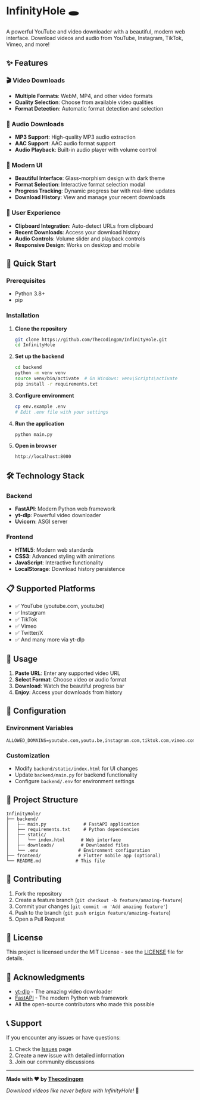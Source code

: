 # InfinityHole 🕳️

A powerful YouTube and video downloader with a beautiful, modern web interface. Download videos and audio from YouTube, Instagram, TikTok, Vimeo, and more!

## ✨ Features

### 🎬 Video Downloads
- **Multiple Formats**: WebM, MP4, and other video formats
- **Quality Selection**: Choose from available video qualities
- **Format Detection**: Automatic format detection and selection

### 🎵 Audio Downloads
- **MP3 Support**: High-quality MP3 audio extraction
- **AAC Support**: AAC audio format support
- **Audio Playback**: Built-in audio player with volume control

### 🎨 Modern UI
- **Beautiful Interface**: Glass-morphism design with dark theme
- **Format Selection**: Interactive format selection modal
- **Progress Tracking**: Dynamic progress bar with real-time updates
- **Download History**: View and manage your recent downloads

### 📱 User Experience
- **Clipboard Integration**: Auto-detect URLs from clipboard
- **Recent Downloads**: Access your download history
- **Audio Controls**: Volume slider and playback controls
- **Responsive Design**: Works on desktop and mobile

## 🚀 Quick Start

### Prerequisites
- Python 3.8+
- pip

### Installation

1. **Clone the repository**
   ```bash
   git clone https://github.com/Thecodingpm/InfinityHole.git
   cd InfinityHole
   ```

2. **Set up the backend**
   ```bash
   cd backend
   python -m venv venv
   source venv/bin/activate  # On Windows: venv\Scripts\activate
   pip install -r requirements.txt
   ```

3. **Configure environment**
   ```bash
   cp env.example .env
   # Edit .env file with your settings
   ```

4. **Run the application**
   ```bash
   python main.py
   ```

5. **Open in browser**
   ```
   http://localhost:8000
   ```

## 🛠️ Technology Stack

### Backend
- **FastAPI**: Modern Python web framework
- **yt-dlp**: Powerful video downloader
- **Uvicorn**: ASGI server

### Frontend
- **HTML5**: Modern web standards
- **CSS3**: Advanced styling with animations
- **JavaScript**: Interactive functionality
- **LocalStorage**: Download history persistence

## 📋 Supported Platforms

- ✅ YouTube (youtube.com, youtu.be)
- ✅ Instagram
- ✅ TikTok
- ✅ Vimeo
- ✅ Twitter/X
- ✅ And many more via yt-dlp

## 🎯 Usage

1. **Paste URL**: Enter any supported video URL
2. **Select Format**: Choose video or audio format
3. **Download**: Watch the beautiful progress bar
4. **Enjoy**: Access your downloads from history

## 🔧 Configuration

### Environment Variables
```env
ALLOWED_DOMAINS=youtube.com,youtu.be,instagram.com,tiktok.com,vimeo.com,twitter.com,x.com
```

### Customization
- Modify `backend/static/index.html` for UI changes
- Update `backend/main.py` for backend functionality
- Configure `backend/.env` for environment settings

## 📁 Project Structure

```
InfinityHole/
├── backend/
│   ├── main.py              # FastAPI application
│   ├── requirements.txt     # Python dependencies
│   ├── static/
│   │   └── index.html      # Web interface
│   ├── downloads/          # Downloaded files
│   └── .env               # Environment configuration
├── frontend/              # Flutter mobile app (optional)
└── README.md             # This file
```

## 🤝 Contributing

1. Fork the repository
2. Create a feature branch (`git checkout -b feature/amazing-feature`)
3. Commit your changes (`git commit -m 'Add amazing feature'`)
4. Push to the branch (`git push origin feature/amazing-feature`)
5. Open a Pull Request

## 📄 License

This project is licensed under the MIT License - see the [LICENSE](LICENSE) file for details.

## 🙏 Acknowledgments

- [yt-dlp](https://github.com/yt-dlp/yt-dlp) - The amazing video downloader
- [FastAPI](https://fastapi.tiangolo.com/) - The modern Python web framework
- All the open-source contributors who made this possible

## 📞 Support

If you encounter any issues or have questions:

1. Check the [Issues](https://github.com/Thecodingpm/InfinityHole/issues) page
2. Create a new issue with detailed information
3. Join our community discussions

---

**Made with ❤️ by [Thecodingpm](https://github.com/Thecodingpm)**

*Download videos like never before with InfinityHole!* 🚀